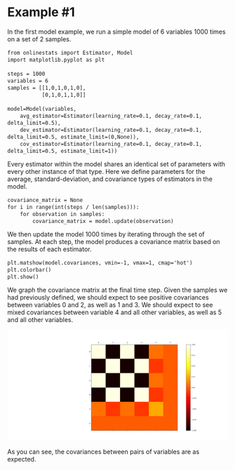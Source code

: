 # Example #1

In the first model example, we run a simple model of 6 variables 1000 times on a set of 2 samples.

	from onlinestats import Estimator, Model
	import matplotlib.pyplot as plt

	steps = 1000
	variables = 6
	samples = [[1,0,1,0,1,0],
			   [0,1,0,1,1,0]]

	model=Model(variables,
		avg_estimator=Estimator(learning_rate=0.1, decay_rate=0.1, delta_limit=0.5),
		dev_estimator=Estimator(learning_rate=0.1, decay_rate=0.1, delta_limit=0.5, estimate_limit=(0,None)),
		cov_estimator=Estimator(learning_rate=0.1, decay_rate=0.1, delta_limit=0.5, estimate_limit=1))

Every estimator within the model shares an identical set of parameters with every other instance of that type. Here we define parameters for the average, standard-deviation, and covariance types of estimators in the model.
	
	covariance_matrix = None
	for i in range(int(steps / len(samples))):
		for observation in samples:
			covariance_matrix = model.update(observation)

We then update the model 1000 times by iterating through the set of samples. At each step, the model produces a covariance matrix based on the results of each estimator.

	plt.matshow(model.covariances, vmin=-1, vmax=1, cmap='hot')
	plt.colorbar()
	plt.show()

We graph the covariance matrix at the final time step. Given the samples we had previously defined, we should expect to see positive covariances between variables 0 and 2, as well as 1 and 3. We should expect to see mixed covariances between variable 4 and all other variables, as well as 5 and all other variables.

![Model Results 1](https://github.com/CarsonScott/onlinestats/blob/master/img/model_results_1.png)

As you can see, the covariances between pairs of variables are as expected.
